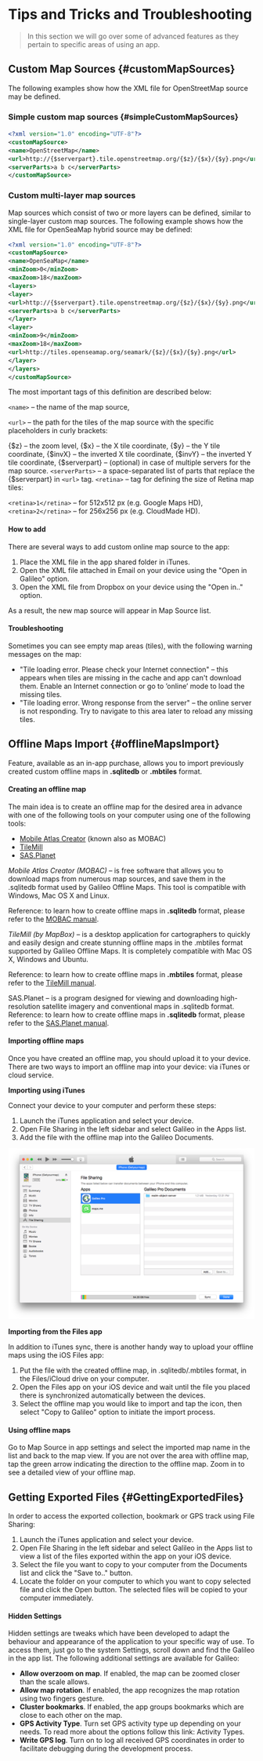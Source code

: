 # Tips and Tricks and Troubleshooting

> In this section we will go over some of advanced features as they pertain to specific areas of using an app.

## Custom Map Sources {#customMapSources}

The following examples show how the XML file for OpenStreetMap source may be defined.

### Simple custom map sources {#simpleCustomMapSources}

```xml
<?xml version="1.0" encoding="UTF-8"?>
<customMapSource>
<name>OpenStreetMap</name>
<url>http://{$serverpart}.tile.openstreetmap.org/{$z}/{$x}/{$y}.png</url>
<serverParts>a b c</serverParts>
</customMapSource>
```

### Custom multi-layer map sources

Map sources which consist of two or more layers can be defined, similar to single-layer custom map sources. The following example shows how the XML file for OpenSeaMap hybrid source may be defined:

```xml
<?xml version="1.0" encoding="UTF-8"?>
<customMapSource>
<name>OpenSeaMap</name>
<minZoom>0</minZoom>
<maxZoom>18</maxZoom>
<layers>
<layer>
<url>http://{$serverpart}.tile.openstreetmap.org/{$z}/{$x}/{$y}.png</url>
<serverParts>a b c</serverParts>
</layer>
<layer>
<minZoom>9</minZoom>
<maxZoom>18</maxZoom>
<url>http://tiles.openseamap.org/seamark/{$z}/{$x}/{$y}.png</url>
</layer>
</layers>
</customMapSource>
```

The most important tags of this definition are described below:

`<name>` – the name of the map source,
	
`<url>` – the path for the tiles of the map source with the specific placeholders in curly brackets:
							
{$z} – the zoom level,
{$x} – the X tile coordinate,
{$y} – the Y tile coordinate,
{$invX} – the inverted X tile coordinate,
{$invY} – the inverted Y tile coordinate,
{$serverpart} – (optional) in case of multiple servers for the map source.
`<serverParts>` – a space-separated list of parts that replace the {$serverpart} in `<url>` tag.
`<retina>` – tag for defining the size of Retina map tiles:
							
`<retina>1</retina>` – for 512х512 px (e.g. Google Maps HD),
`<retina>2</retina>` – for 256х256 px (e.g. CloudMade HD).


#### How to add

There are several ways to add custom online map source to the app:

1. Place the XML file in the app shared folder in iTunes.
2. Open the XML file attached in Email on your device using the "Open in Galileo" option.
3. Open the XML file from Dropbox on your device using the "Open in.." option.
	
As a result, the new map source will appear in Map Source list.

#### Troubleshooting

Sometimes you can see empty map areas (tiles), with the following warning messages on the map:

* "Tile loading error. Please check your Internet connection" – this appears when tiles are missing in the cache and app can't download them. Enable an Internet connection or go to ’online’ mode to load the missing tiles.
* "Tile loading error. Wrong response from the server" – the online server is not responding. Try to navigate to this area later to reload any missing tiles.

## Offline Maps Import {#offlineMapsImport}

Feature, available as an in-app purchase, allows you to import previously created custom offline maps in **.sqlitedb** or **.mbtiles** format.

#### Creating an offline map

The main idea is to create an offline map for the desired area in advance with one of the following tools on your computer using one of the following tools:

* [Mobile Atlas Creator](http://mobac.sourceforge.net/) (known also as MOBAC)
* [TileMill](https://tilemill-project.github.io/tilemill/)
* [SAS.Planet](http://sasgis.ru/sasplaneta/)

_Mobile Atlas Creator (MOBAC)_ – is free software that allows you to download maps from numerous map sources, and save them in the .sqlitedb format used by Galileo Offline Maps. This tool is compatible with Windows, Mac OS X and Linux.

Reference: to learn how to create offline maps in **.sqlitedb** format, please refer to the [MOBAC manual](http://mobac.sourceforge.net/quickstart/).
				
_TileMill (by MapBox)_ – is a desktop application for cartographers to quickly and easily design and create stunning offline maps in the .mbtiles format supported by Galileo Offline Maps. It is completely compatible with Mac OS X, Windows and Ubuntu.

Reference: to learn how to create offline maps in **.mbtiles** format, please refer to the [TileMill manual](https://tilemill-project.github.io/tilemill/docs/manual/).
					
SAS.Planet – is a program designed for viewing and downloading high-resolution satellite imagery and conventional maps in .sqlitedb format.
Reference: to learn how to create offline maps in **.sqlitedb** format, please refer to the [SAS.Planet manual](http://www.sasgis.org/wikisasiya/doku.php).

#### Importing offline maps

Once you have created an offline map, you should upload it to your device. There are two ways to import an offline map into your device: via iTunes or cloud service.
						
**Importing using iTunes**

Connect your device to your computer and perform these steps:
1. Launch the iTunes application and select your device.
2. Open File Sharing in the left sidebar and select Galileo in the Apps list.
3. Add the file with the offline map into the Galileo Documents.

![](assets/file_sharing_itunes.png)

**Importing from the Files app**

In addition to iTunes sync, there is another handy way to upload your offline maps using the iOS Files app:
1. Put the file with the created offline map, in .sqlitedb/.mbtiles format, in the Files/iCloud drive on your computer.
2. Open the Files app on your iOS device and wait until the file you placed there is synchronized automatically between the devices.
3. Select the offline map you would like to import and tap the  icon, then select "Copy to Galileo" option to initiate the import process.


#### Using offline maps

Go to Map Source in app settings and select the imported map name in the list and back to the map view. If you are not over the area with offline map, tap the green arrow indicating the direction to the offline map. Zoom in to see a detailed view of your offline map.

## Getting Exported Files {#GettingExportedFiles}

In order to access the exported collection, bookmark or GPS track using File Sharing:
						
1. Launch the iTunes application and select your device.
2. Open File Sharing in the left sidebar and select Galileo in the Apps list to view a list of the files exported within the app on your iOS device.
3. Select the file you want to copy to your computer from the Documents list and click the "Save to.." button.
4. Locate the folder on your computer to which you want to copy selected file and click the Open button. The selected files will be copied to your computer immediately.

					
#### Hidden Settings


Hidden settings are tweaks which have been developed to adapt the behaviour and appearance of the application to your specific way of use. To access them, just go to the system Settings, scroll down and find the Galileo in the app list.
The following additional settings are available for Galileo:

* **Allow overzoom on map**. If enabled, the map can be zoomed closer than the scale allows.
* **Allow map rotation**. If enabled, the app recognizes the map rotation using two fingers gesture.
* **Cluster bookmarks**. If enabled, the app groups bookmarks which are close to each other on the map.
* **GPS Activity Type**. Turn set GPS activity type up depending on your needs. To read more about the options follow this link: Activity Types.	
* **Write GPS log**. Turn on to log all received GPS coordinates in order to facilitate debugging during the development process.

